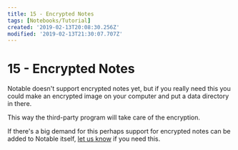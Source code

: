 ```yaml
---
title: 15 - Encrypted Notes
tags: [Notebooks/Tutorial]
created: '2019-02-13T20:08:30.256Z'
modified: '2019-02-13T21:30:07.707Z'
---
```


# 15 - Encrypted Notes

Notable doesn't support encrypted notes yet, but if you really need this you could make an encrypted image on your computer and put a data directory in there. 

This way the third-party program will take care of the encryption.

If there's a big demand for this perhaps support for encrypted notes can be added to Notable itself, [let us know](https://github.com/fabiospampinato/notable/issues) if you need this.
